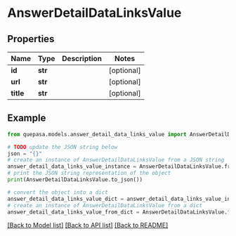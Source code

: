 # AnswerDetailDataLinksValue


## Properties

Name | Type | Description | Notes
------------ | ------------- | ------------- | -------------
**id** | **str** |  | [optional] 
**url** | **str** |  | [optional] 
**title** | **str** |  | [optional] 

## Example

```python
from quepasa.models.answer_detail_data_links_value import AnswerDetailDataLinksValue

# TODO update the JSON string below
json = "{}"
# create an instance of AnswerDetailDataLinksValue from a JSON string
answer_detail_data_links_value_instance = AnswerDetailDataLinksValue.from_json(json)
# print the JSON string representation of the object
print(AnswerDetailDataLinksValue.to_json())

# convert the object into a dict
answer_detail_data_links_value_dict = answer_detail_data_links_value_instance.to_dict()
# create an instance of AnswerDetailDataLinksValue from a dict
answer_detail_data_links_value_from_dict = AnswerDetailDataLinksValue.from_dict(answer_detail_data_links_value_dict)
```
[[Back to Model list]](../README.md#documentation-for-models) [[Back to API list]](../README.md#documentation-for-api-endpoints) [[Back to README]](../README.md)


